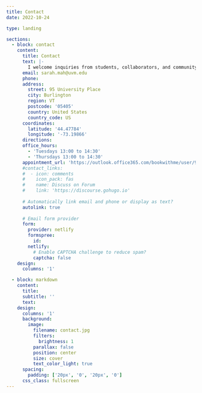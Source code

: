 ```yaml
---
title: Contact
date: 2022-10-24

type: landing

sections:
  - block: contact
    content:
      title: Contact
      text: |-
        I welcome inquiries from students, collaborators, and community partners interested health, neighborhoods, and population research. You can reach me by filling out this form or by email.
      email: sarah.mah@uvm.edu
      phone: 
      address:
        street: 95 University Place
        city: Burlington
        region: VT
        postcode: '05405'
        country: United States
        country_code: US
      coordinates:
        latitude: '44.47784'
        longitude: '-73.19866'
      directions: 
      office_hours:
        - 'Tuesdays 13:00 to 14:30'
        - 'Thursdays 13:00 to 14:30'
      appointment_url: 'https://outlook.office365.com/bookwithme/user/940ecdba4b7742fc9d1ee9eaba111a05@uvm.edu?anonymous&ep=plink'
      #contact_links:
      #  - icon: comments
      #    icon_pack: fas
      #    name: Discuss on Forum
      #    link: 'https://discourse.gohugo.io'
    
      # Automatically link email and phone or display as text?
      autolink: true
    
      # Email form provider
      form:
        provider: netlify
        formspree:
          id:
        netlify:
          # Enable CAPTCHA challenge to reduce spam?
          captcha: false
    design:
      columns: '1'

  - block: markdown
    content:
      title:
      subtitle: ''
      text:
    design:
      columns: '1'
      background:
        image: 
          filename: contact.jpg
          filters:
            brightness: 1
          parallax: false
          position: center
          size: cover
          text_color_light: true
      spacing:
        padding: ['20px', '0', '20px', '0']
      css_class: fullscreen
---
```

